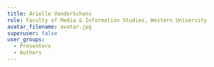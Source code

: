 ```yaml
---
title: Arielle VanderSchans
role: Faculty of Media & Information Studies, Western University
avatar_filename: avatar.jpg
superuser: false
user_groups:
  - Presenters
  - Authors
---
```

